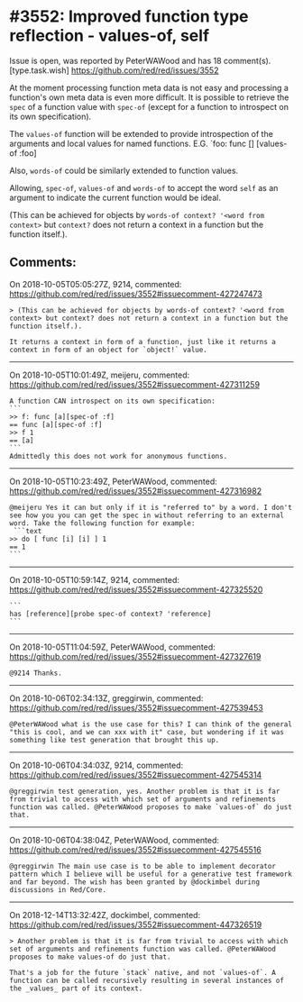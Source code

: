 
#3552: Improved function type reflection - values-of, self
================================================================================
Issue is open, was reported by PeterWAWood and has 18 comment(s).
[type.task.wish]
<https://github.com/red/red/issues/3552>

At the moment processing function meta data is not easy and processing a function's own meta data
is even more difficult. It is possible to retrieve the `spec` of a function value with `spec-of` (except for a function to introspect on its own specification). 

The `values-of` function will be extended to provide introspection of the arguments and local values for named functions. E.G. `foo: func [] [values-of :foo]

Also, `words-of` could be similarly extended to function values.

Allowing, `spec-of`, `values-of` and `words-of` to accept the word `self` as an argument to indicate the current function would be ideal. 

(This can be achieved for objects by `words-of context? '<word from context>` but `context?` does not return a context in a function but the function itself.). 


Comments:
--------------------------------------------------------------------------------

On 2018-10-05T05:05:27Z, 9214, commented:
<https://github.com/red/red/issues/3552#issuecomment-427247473>

    > (This can be achieved for objects by words-of context? '<word from context> but context? does not return a context in a function but the function itself.).
    
    It returns a context in form of a function, just like it returns a context in form of an object for `object!` value.

--------------------------------------------------------------------------------

On 2018-10-05T10:01:49Z, meijeru, commented:
<https://github.com/red/red/issues/3552#issuecomment-427311259>

    A function CAN introspect on its own specification:
    ```
    >> f: func [a][spec-of :f]
    == func [a][spec-of :f]
    >> f 1
    == [a]
    ```
    Admittedly this does not work for anonymous functions.

--------------------------------------------------------------------------------

On 2018-10-05T10:23:49Z, PeterWAWood, commented:
<https://github.com/red/red/issues/3552#issuecomment-427316982>

    @meijeru Yes it can but only if it is "referred to" by a word. I don't see how you you can get the spec in without referring to an external word. Take the following function for example:
     ```text
    >> do [ func [i] [i] ] 1
    == 1
    ```

--------------------------------------------------------------------------------

On 2018-10-05T10:59:14Z, 9214, commented:
<https://github.com/red/red/issues/3552#issuecomment-427325520>

    ```
    has [reference][probe spec-of context? 'reference]
    ```

--------------------------------------------------------------------------------

On 2018-10-05T11:04:59Z, PeterWAWood, commented:
<https://github.com/red/red/issues/3552#issuecomment-427327619>

    @9214 Thanks.

--------------------------------------------------------------------------------

On 2018-10-06T02:34:13Z, greggirwin, commented:
<https://github.com/red/red/issues/3552#issuecomment-427539453>

    @PeterWAWood what is the use case for this? I can think of the general "this is cool, and we can xxx with it" case, but wondering if it was something like test generation that brought this up.

--------------------------------------------------------------------------------

On 2018-10-06T04:34:03Z, 9214, commented:
<https://github.com/red/red/issues/3552#issuecomment-427545314>

    @greggirwin test generation, yes. Another problem is that it is far from trivial to access with which set of arguments and refinements function was called. @PeterWAWood proposes to make `values-of` do just that.

--------------------------------------------------------------------------------

On 2018-10-06T04:38:04Z, PeterWAWood, commented:
<https://github.com/red/red/issues/3552#issuecomment-427545516>

    @greggirwin The main use case is to be able to implement decorator pattern which I believe will be useful for a generative test framework and far beyond. The wish has been granted by @dockimbel during discussions in Red/Core. 

--------------------------------------------------------------------------------

On 2018-12-14T13:32:42Z, dockimbel, commented:
<https://github.com/red/red/issues/3552#issuecomment-447326519>

    > Another problem is that it is far from trivial to access with which set of arguments and refinements function was called. @PeterWAWood proposes to make values-of do just that.
    
    That's a job for the future `stack` native, and not `values-of`. A function can be called recursively resulting in several instances of the _values_ part of its context.

